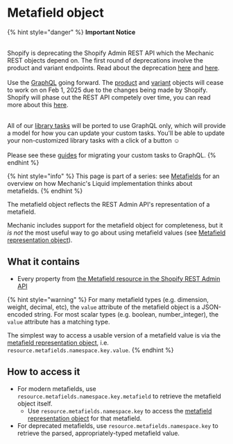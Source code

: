 # Metafield object

{% hint style="danger" %}
**Important Notice**

\
Shopify is deprecating the Shopify Admin REST API which the Mechanic REST objects depend on. The first round of deprecations involve the product and variant endpoints. Read about the deprecation  [here](https://shopify.dev/docs/apps/build/graphql/migrate/new-product-model#whats-changing) and [here](https://shopify.dev/docs/apps/build/graphql/migrate).\
\
Use the [GraphQL](../../../../../core/actions/shopify.md#graphql) going forward. The [product](../product.md) and [variant](../variant.md) objects will cease to work on on Feb 1, 2025 due to the changes being made by Shopify. Shopify will phase out the REST API competely over time, you can read more about this [here](https://shopify.dev/docs/apps/build/graphql/migrate).

\
All of our [library tasks](https://tasks.mechanic.dev/) will be ported to use GraphQL only, which will provide a model for how you can update your custom tasks. You'll be able to update your non-customized library tasks with a click of a button :relaxed:\
\
Please see these [guides](../../../../../resources/converting-tasks-from-shopify-rest-to-graphql/) for migrating your custom tasks to GraphQL.
{% endhint %}

{% hint style="info" %}
This page is part of a series: see [Metafields](./) for an overview on how Mechanic's Liquid implementation thinks about metafields.
{% endhint %}



The metafield object reflects the REST Admin API's representation of a metafield.

Mechanic includes support for the metafield object for completeness, but it _is not_ the most useful way to go about using metafield values (see [Metafield representation object](metafield-representation-object.md)).

## What it contains

* Every property from [the Metafield resource in the Shopify REST Admin API](https://shopify.dev/api/admin/rest/reference/metafield)

{% hint style="warning" %}
For many metafield types (e.g. dimension, weight, decimal, etc), the `value` attribute of the metafield object is a JSON-encoded string. For most scalar types (e.g. boolean, number\_integer), the `value` attribute has a matching type.

The simplest way to access a usable version of a metafield value is via the [metafield representation object](metafield-representation-object.md), i.e. `resource.metafields.namespace.key.value`.
{% endhint %}

## How to access it

* For modern metafields, use `resource.metafields.namespace.key.metafield` to retrieve the metafield object itself.
  * Use `resource.metafields.namespace.key` to access the [metafield representation object](metafield-representation-object.md) for that metafield.
* For deprecated metafields, use `resource.metafields.namespace.key` to retrieve the parsed, appropriately-typed metafield value.

